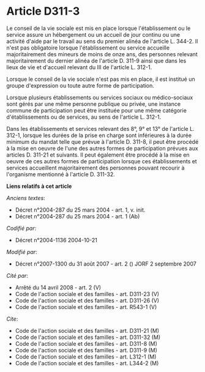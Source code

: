 # Article D311-3

Le conseil de la vie sociale est mis en place lorsque l'établissement ou le service assure un hébergement ou un accueil de
jour continu ou une activité d'aide par le travail au sens du premier alinéa de l'article L. 344-2. Il n'est pas obligatoire
lorsque l'établissement ou service accueille majoritairement des mineurs de moins de onze ans, des personnes relevant
majoritairement du dernier alinéa de l'article D. 311-9 ainsi que dans les lieux de vie et d'accueil relevant du III de
l'article L. 312-1.

Lorsque le conseil de la vie sociale n'est pas mis en place, il est institué un groupe d'expression ou toute autre forme de
participation.

Lorsque plusieurs établissements ou services sociaux ou médico-sociaux sont gérés par une même personne publique ou privée,
une instance commune de participation peut être instituée pour une même catégorie d'établissements ou de services, au sens de
l'article L. 312-1.

Dans les établissements et services relevant des 8°, 9° et 13° de l'article L. 312-1, lorsque les durées de la prise en
charge sont inférieures à la durée minimum du mandat telle que prévue à l'article D. 311-8, il peut être procédé à la mise en
oeuvre de l'une des autres formes de participation prévues aux articles D. 311-21 et suivants. Il peut également être procédé
à la mise en oeuvre de ces autres formes de participation lorsque ces établissements et services accueillent majoritairement
des personnes pouvant recourir à l'organisme mentionné à l'article D. 311-32.

**Liens relatifs à cet article**

_Anciens textes_:

  - Décret n°2004-287 du 25 mars 2004 - art. 1, v. init.
  - Décret n°2004-287 du 25 mars 2004 - art. 1 (Ab)

_Codifié par_:

  - Décret n°2004-1136 2004-10-21

_Modifié par_:

  - Décret n°2007-1300 du 31 août 2007 - art. 2 () JORF 2 septembre 2007

_Cité par_:

  - Arrêté du 14 avril 2008 - art. 2 (V)
  - Code de l'action sociale et des familles - art. D311-23 (V)
  - Code de l'action sociale et des familles - art. D311-26 (V)
  - Code de l'action sociale et des familles - art. R543-1 (V)

_Cite_:

  - Code de l'action sociale et des familles - art. D311-21 (M)
  - Code de l'action sociale et des familles - art. D311-32 (M)
  - Code de l'action sociale et des familles - art. D311-8 (M)
  - Code de l'action sociale et des familles - art. D311-9 (M)
  - Code de l'action sociale et des familles - art. L312-1 (M)
  - Code de l'action sociale et des familles - art. L344-2 (M)
